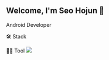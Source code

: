 ## Welcome, I'm Seo Hojun 👋

Android Developer


🛠️ Stack

💪🏼 Tool
<img src="https://img.shields.io/badge/Android-34A853?style=flat-square&logo=Android&logoColor=white"/>
<!--
**uselessnaming/uselessnaming** is a ✨ _special_ ✨ repository because its `README.md` (this file) appears on your GitHub profile.

Here are some ideas to get you started:

- 🔭 I’m currently working on ...
- 🌱 I’m currently learning ...
- 👯 I’m looking to collaborate on ...
- 🤔 I’m looking for help with ...
- 💬 Ask me about ...
- 📫 How to reach me: ...
- 😄 Pronouns: ...
- ⚡ Fun fact: ...
-->
